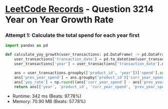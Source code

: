 # [LeetCode Records](../../README.md) - Question 3214 Year on Year Growth Rate

### Attempt 1: Calculate the total spend for each year first
```py
import pandas as pd

def calculate_yoy_growth(user_transactions: pd.DataFrame) -> pd.DataFrame:
    user_transactions['transaction_date'] = pd.to_datetime(user_transactions['transaction_date'])
    user_transactions['year'] = user_transactions['transaction_date'].dt.year

    ans = user_transactions.groupby(['product_id', 'year'])['spend'].sum().rename('curr_year_spend').reset_index()
    ans['prev_year_spend'] = ans.groupby('product_id')['curr_year_spend'].shift(1)
    ans['yoy_rate'] = np.round((ans['curr_year_spend'] - ans['prev_year_spend']) / ans['prev_year_spend'] * 100, 2)
    return ans[['year', 'product_id', 'curr_year_spend', 'prev_year_spend', 'yoy_rate']]
```
- Runtime: 342 ms (Beats: 97.78%)
- Memory: 70.90 MB (Beats: 57.78%)

<br>

